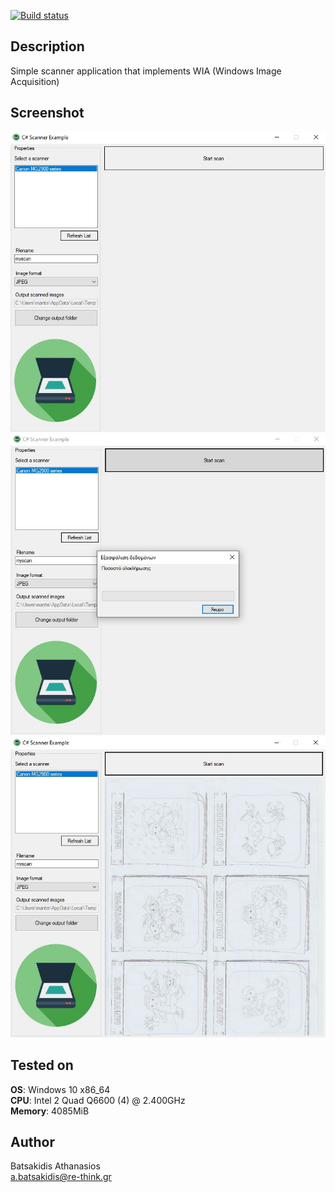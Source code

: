 [![Build status](https://ci.appveyor.com/api/projects/status/govll7t9fo3dg999?svg=true)](https://ci.appveyor.com/project/abatsakidis/scanner-winforms)

## Description ##

Simple scanner application that implements WIA (Windows Image Acquisition)

## Screenshot

![Alt text](/Screenshots/screen1.jpg?raw=true "Screenshot")
![Alt text](/Screenshots/screen2.jpg?raw=true "Screenshot")
![Alt text](/Screenshots/screen3.jpg?raw=true "Screenshot")

## Tested on ##

**OS**: Windows 10 x86_64 <br>
**CPU**: Intel 2 Quad Q6600 (4) @ 2.400GHz <br>
**Memory**: 4085MiB <br>

## Author ##

Batsakidis Athanasios<br>
a.batsakidis@re-think.gr

